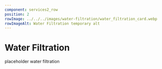 ```yaml
---
component: services2_row
position: 2
rowImage: ../../../images/water-filtration/water_filtration_card.webp
rowImageAlt: Water Filtration temporary alt
---
```

#  Water Filtration

placeholder water filtration
